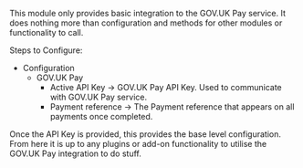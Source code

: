 This module only provides basic integration to the GOV.UK Pay service. It does nothing more than configuration and methods for other modules or functionality to call.

Steps to Configure:
- Configuration
    - GOV.UK Pay
        - Active API Key -> GOV.UK Pay API Key. Used to communicate with GOV.UK Pay service.
        - Payment reference -> The Payment reference that appears on all payments once completed.
    
Once the API Key is provided, this provides the base level configuration. From here it is up to any plugins or add-on functionality to utilise the GOV.UK Pay integration to do stuff.
